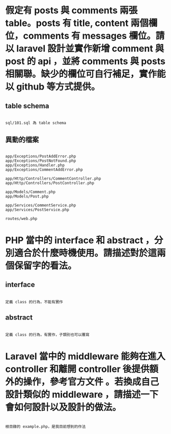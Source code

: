 # 假定有 posts 與 comments 兩張 table。posts 有 title, content 兩個欄位，comments 有 messages 欄位。請以 laravel 設計並實作新增 comment 與 post 的 api ，並將 comments 與 posts 相關聯。缺少的欄位可自行補足，實作能以 github 等方式提供。

## table schema

```

sql/101.sql 為 table schema

```

## 異動的檔案

```

app/Exceptions/PostAddError.php
app/Exceptions/PostNotFound.php
app/Exceptions/Handler.php
app/Exceptions/CommentAddError.php

app/Http/Controllers/CommentController.php
app/Http/Controllers/PostController.php

app/Models/Comment.php
app/Models/Post.php

app/Services/CommentService.php
app/Services/PostService.php

routes/web.php

```

# PHP 當中的 interface 和 abstract ，分別適合於什麼時機使用。請描述對於這兩個保留字的看法。

## interface

```

定義 class 的行為，不能有實作

```

## abstract

```

定義 class 的行為，有實作，子類別也可以覆寫

```

# Laravel 當中的 middleware 能夠在進入 controller 和離開 controller 後提供額外的操作，參考官方文件 。若換成自己設計類似的 middleware ，請描述一下會如何設計以及設計的做法。

```

根目錄的 example.php，是我目前想到的作法 

```